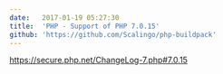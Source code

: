 ```yaml
---
date:	2017-01-19 05:27:30
title:	'PHP - Support of PHP 7.0.15'
github: 'https://github.com/Scalingo/php-buildpack'
---
```


https://secure.php.net/ChangeLog-7.php#7.0.15
